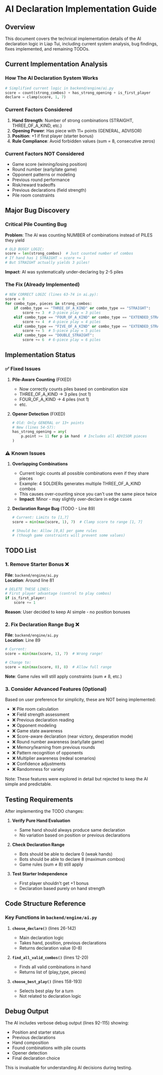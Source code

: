 # AI Declaration Implementation Guide

## Overview

This document covers the technical implementation details of the AI declaration logic in Liap Tui, including current system analysis, bug findings, fixes implemented, and remaining TODOs.

## Current Implementation Analysis

### How The AI Declaration System Works

```python
# Simplified current logic in backend/engine/ai.py
score = count(strong_combos) + has_strong_opening + is_first_player
declare = clamp(score, 1, 7)
```

### Current Factors Considered
1. **Hand Strength**: Number of strong combinations (STRAIGHT, THREE_OF_A_KIND, etc.)
2. **Opening Power**: Has piece with 11+ points (GENERAL, ADVISOR)
3. **Position**: +1 if first player (starter bonus)
4. **Rule Compliance**: Avoid forbidden values (sum = 8, consecutive zeros)

### Current Factors NOT Considered
- Game score (winning/losing position)
- Round number (early/late game)
- Opponent patterns or modeling
- Previous round performance
- Risk/reward tradeoffs
- Previous declarations (field strength)
- Pile room constraints

## Major Bug Discovery

### Critical Pile Counting Bug

**Problem**: The AI was counting NUMBER of combinations instead of PILES they yield

```python
# OLD BUGGY LOGIC:
score = len(strong_combos)  # Just counted number of combos
# If hand has 1 STRAIGHT → score += 1
# But STRAIGHT actually yields 3 piles!
```

**Impact**: AI was systematically under-declaring by 2-5 piles

### The Fix (Already Implemented)

```python
# NEW CORRECT LOGIC (lines 63-74 in ai.py):
score = 0
for combo_type, pieces in strong_combos:
    if combo_type == "THREE_OF_A_KIND" or combo_type == "STRAIGHT":
        score += 3  # 3-piece play = 3 piles
    elif combo_type == "FOUR_OF_A_KIND" or combo_type == "EXTENDED_STRAIGHT":
        score += 4  # 4-piece play = 4 piles
    elif combo_type == "FIVE_OF_A_KIND" or combo_type == "EXTENDED_STRAIGHT_5":
        score += 5  # 5-piece play = 5 piles
    elif combo_type == "DOUBLE_STRAIGHT":
        score += 6  # 6-piece play = 6 piles
```

## Implementation Status

### ✅ Fixed Issues

1. **Pile-Aware Counting** (FIXED)
   - Now correctly counts piles based on combination size
   - THREE_OF_A_KIND → 3 piles (not 1)
   - FOUR_OF_A_KIND → 4 piles (not 1)
   - etc.

2. **Opener Detection** (FIXED)
   ```python
   # Old: Only GENERAL or 13+ points
   # New (lines 54-57):
   has_strong_opening = any(
       p.point >= 11 for p in hand  # Includes all ADVISOR pieces
   )
   ```

### ⚠️ Known Issues

1. **Overlapping Combinations**
   - Current logic counts all possible combinations even if they share pieces
   - Example: 4 SOLDIERs generates multiple THREE_OF_A_KIND combos
   - This causes over-counting since you can't use the same piece twice
   - **Impact**: Minor - may slightly over-declare in edge cases

2. **Declaration Range Bug** (TODO - Line 89)
   ```python
   # Current: Limits to [1,7]
   score = min(max(score, 1), 7)  # Clamp score to range [1, 7]
   
   # Should be: Allow [0,8] per game rules
   # (though game constraints will prevent some values)
   ```

## TODO List

### 1. Remove Starter Bonus ❌
**File**: `backend/engine/ai.py`  
**Location**: Around line 81
```python
# DELETE THESE LINES:
# First player advantage (control to play combos)
if is_first_player:
    score += 1
```
**Reason**: User decided to keep AI simple - no position bonuses

### 2. Fix Declaration Range Bug ❌
**File**: `backend/engine/ai.py`  
**Location**: Line 89
```python
# Current:
score = min(max(score, 1), 7)  # Wrong range!

# Change to:
score = min(max(score, 0), 8)  # Allow full range
```
**Note**: Game rules will still apply constraints (sum ≠ 8, etc.)

### 3. Consider Advanced Features (Optional)
Based on user preference for simplicity, these are NOT being implemented:
- ❌ Pile room calculation
- ❌ Field strength assessment  
- ❌ Previous declaration reading
- ❌ Opponent modeling
- ❌ Game state awareness
- ❌ Score-aware declaration (near victory, desperation mode)
- ❌ Round number awareness (early/late game)
- ❌ Memory/learning from previous rounds
- ❌ Pattern recognition of opponents
- ❌ Multiplier awareness (redeal scenarios)
- ❌ Confidence adjustments
- ❌ Randomness for variety

Note: These features were explored in detail but rejected to keep the AI simple and predictable.

## Testing Requirements

After implementing the TODO changes:

1. **Verify Pure Hand Evaluation**
   - Same hand should always produce same declaration
   - No variation based on position or previous declarations

2. **Check Declaration Range**
   - Bots should be able to declare 0 (weak hands)
   - Bots should be able to declare 8 (maximum combos)
   - Game rules (sum ≠ 8) still apply

3. **Test Starter Independence**
   - First player shouldn't get +1 bonus
   - Declaration based purely on hand strength

## Code Structure Reference

### Key Functions in `backend/engine/ai.py`

1. **`choose_declare()`** (lines 26-142)
   - Main declaration logic
   - Takes hand, position, previous declarations
   - Returns declaration value (0-8)

2. **`find_all_valid_combos()`** (lines 12-20)
   - Finds all valid combinations in hand
   - Returns list of (play_type, pieces)

3. **`choose_best_play()`** (lines 158-193)
   - Selects best play for a turn
   - Not related to declaration logic

## Debug Output

The AI includes verbose debug output (lines 92-115) showing:
- Position and starter status
- Previous declarations
- Hand composition
- Found combinations with pile counts
- Opener detection
- Final declaration choice

This is invaluable for understanding AI decisions during testing.